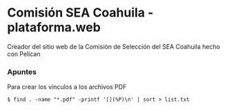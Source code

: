 
# Comisión SEA Coahuila - plataforma.web

Creador del sitio web de la Comisión de Selección del SEA Coahuila hecho con Pelican

### Apuntes

Para crear los vínculos a los archivos PDF

    $ find . -name "*.pdf" -printf '[](%P)\n' | sort > list.txt
